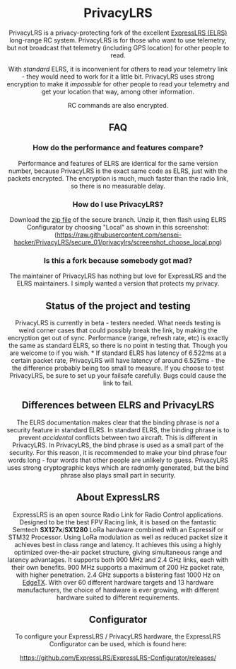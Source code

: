 
<center>

# PrivacyLRS
PrivacyLRS is a privacy-protecting fork of the excellent [ExpressLRS (ELRS)](https://www.expresslrs.org/) long-range RC system.
PrivacyLRS is for those who want to use telemetry, but not broadcast that telemetry (including GPS location) for 
other people to read.

With *standard* ELRS, it is inconvenient for others to read your telemetry link - they would need to work for it a little bit.
PrivacyLRS uses strong encryption to make it *impossible* for other people to read your telemetry and get your location
that way, among other information.

RC commands are also encrypted.

## FAQ
### How do the performance and features compare?  
  Performance and features of ELRS are identical for the same version number, because PrivacyLRS is the exact same code as ELRS, just with the packets encrypted.
  The encryption is much, much faster than the radio link, so there is no measurable delay.

### How do I use PrivacyLRS?  
  Download the [zip file](https://github.com/sensei-hacker/PrivacyLRS/archive/refs/heads/secure_01.zip) of the secure branch.
  Unzip it, then flash using ELRS Configurator by choosing "Local" as shown in this screenshot:
  (https://raw.githubusercontent.com/sensei-hacker/PrivacyLRS/secure_01/privacylrs/screenshot_choose_local.png)

### Is this a fork because somebody got mad?  
  The maintainer of PrivacyLRS has nothing but love for ExpressLRS and the ELRS maintainers. I simply wanted a version that protects my privacy.

## Status of the project and testing
PrivacyLRS is currently in beta - testers needed. What needs testing is weird corner cases that could possibly break the
link, by making the encryption get out of sync.  Performance (range, refresh rate, etc) is exactly the same as standard ELRS,
so there is no point in testing that. Though you are welcome to if you wish.
\* If standard ELRS has latency of 6.522ms at a certain packet rate, PrivacyLRS will have latency of around 6.525ms - the
the difference probably being too small to measure.
If you choose to test PrivacyLRS, be sure to set up your failsafe carefully. Bugs could cause the link to fail.

## Differences between ELRS and PrivacyLRS
The ELRS documentation makes clear that the binding phrase is *not* a security feature in standard ELRS.
In standard ELRS, the binding phrase is to prevent *accidental* conflicts between two aircraft.
This is different in PrivacyLRS. In PrivacyLRS, the bind phrase is used as a small part of the security.
For this reason, it is recommended to make your bind phrase four words long - four words that other people are unlikely
to guess.
PrivacyLRS uses strong cryptographic keys which are radnomly generated, but the bind phrase also plays small part in
security.


## About ExpressLRS

ExpressLRS is an open source Radio Link for Radio Control applications. Designed to be the best FPV Racing link, it is based on the fantastic Semtech **SX127x**/**SX1280** LoRa hardware combined with an Espressif or STM32 Processor. Using LoRa modulation as well as reduced packet size it achieves best in class range and latency. It achieves this using a highly optimized over-the-air packet structure, giving simultaneous range and latency advantages. It supports both 900 MHz and 2.4 GHz links, each with their own benefits. 900 MHz supports a maximum of 200 Hz packet rate, with higher penetration. 2.4 GHz supports a blistering fast 1000 Hz on [EdgeTX](http://edgetx.org/). With over 60 different hardware targets and 13 hardware manufacturers, the choice of hardware is ever growing, with different hardware suited to different requirements.

## Configurator
To configure your ExpressLRS / PrivacyLRS hardware, the ExpressLRS Configurator can be used, which is found here:

https://github.com/ExpressLRS/ExpressLRS-Configurator/releases/


